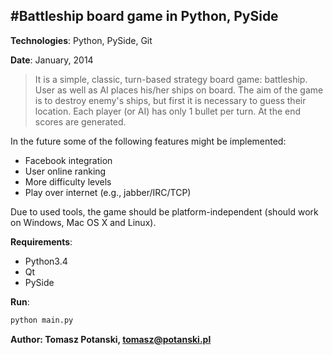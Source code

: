 #Battleship board game in Python, PySide
---


**Technologies**: Python, PySide, Git

**Date**: January, 2014

>It is a simple, classic, turn-based strategy board game: battleship. User as well as AI places his/her ships on 
board. The aim of the game is to destroy enemy's ships, but first it is necessary to guess their location. Each 
player (or AI) has only 1 bullet per turn. At the end scores are generated.

In the future some of the following features might be implemented:

- Facebook integration
- User online ranking
- More difficulty levels
- Play over internet (e.g., jabber/IRC/TCP)

Due to used tools, the game should be platform-independent (should work on Windows, Mac OS X and Linux).

**Requirements**:

- Python3.4
- Qt
- PySide

**Run**: 
```sh 
python main.py
```

**Author: Tomasz Potanski, tomasz@potanski.pl**
